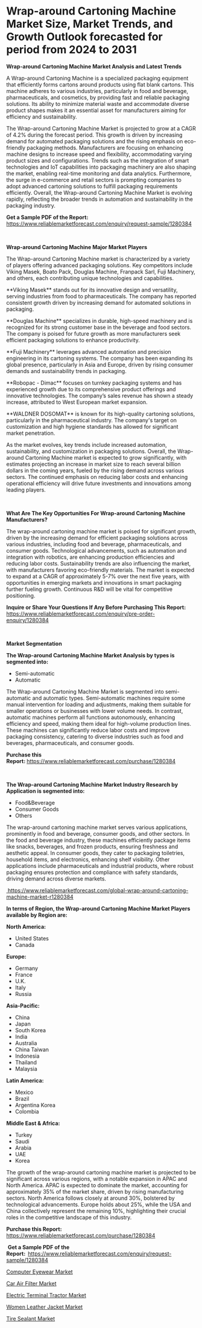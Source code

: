 <p><h1>Wrap-around Cartoning Machine Market Size, Market Trends, and Growth Outlook forecasted for period from 2024 to 2031</h1></p><p><strong>Wrap-around Cartoning Machine Market Analysis and Latest Trends</strong></p>
<p><p>A Wrap-around Cartoning Machine is a specialized packaging equipment that efficiently forms cartons around products using flat blank cartons. This machine adheres to various industries, particularly in food and beverage, pharmaceuticals, and cosmetics, by providing fast and reliable packaging solutions. Its ability to minimize material waste and accommodate diverse product shapes makes it an essential asset for manufacturers aiming for efficiency and sustainability.</p><p>The Wrap-around Cartoning Machine Market is projected to grow at a CAGR of 4.2% during the forecast period. This growth is driven by increasing demand for automated packaging solutions and the rising emphasis on eco-friendly packaging methods. Manufacturers are focusing on enhancing machine designs to increase speed and flexibility, accommodating varying product sizes and configurations. Trends such as the integration of smart technologies and IoT capabilities into packaging machinery are also shaping the market, enabling real-time monitoring and data analytics. Furthermore, the surge in e-commerce and retail sectors is prompting companies to adopt advanced cartoning solutions to fulfill packaging requirements efficiently. Overall, the Wrap-around Cartoning Machine Market is evolving rapidly, reflecting the broader trends in automation and sustainability in the packaging industry.</p></p>
<p><strong>Get a Sample PDF of the Report:&nbsp;</strong> <a href="https://www.reliablemarketforecast.com/enquiry/request-sample/1280384?utm_campaign=1743&utm_medium=2&utm_source=Github&utm_content=ia&utm_term=10122024&utm_id=wrap-around-cartoning-machine">https://www.reliablemarketforecast.com/enquiry/request-sample/1280384</a></p>
<p>&nbsp;</p>
<p><strong>Wrap-around Cartoning Machine Major Market Players</strong></p>
<p><p>The Wrap-around Cartoning Machine market is characterized by a variety of players offering advanced packaging solutions. Key competitors include Viking Masek, Boato Pack, Douglas Machine, Franpack Sarl, Fuji Machinery, and others, each contributing unique technologies and capabilities.</p><p>**Viking Masek** stands out for its innovative design and versatility, serving industries from food to pharmaceuticals. The company has reported consistent growth driven by increasing demand for automated solutions in packaging.</p><p>**Douglas Machine** specializes in durable, high-speed machinery and is recognized for its strong customer base in the beverage and food sectors. The company is poised for future growth as more manufacturers seek efficient packaging solutions to enhance productivity.</p><p>**Fuji Machinery** leverages advanced automation and precision engineering in its cartoning systems. The company has been expanding its global presence, particularly in Asia and Europe, driven by rising consumer demands and sustainability trends in packaging.</p><p>**Robopac - Dimac** focuses on turnkey packaging systems and has experienced growth due to its comprehensive product offerings and innovative technologies. The company’s sales revenue has shown a steady increase, attributed to West European market expansion.</p><p>**WALDNER DOSOMAT** is known for its high-quality cartoning solutions, particularly in the pharmaceutical industry. The company's target on customization and high hygiene standards has allowed for significant market penetration.</p><p>As the market evolves, key trends include increased automation, sustainability, and customization in packaging solutions. Overall, the Wrap-around Cartoning Machine market is expected to grow significantly, with estimates projecting an increase in market size to reach several billion dollars in the coming years, fueled by the rising demand across various sectors. The continued emphasis on reducing labor costs and enhancing operational efficiency will drive future investments and innovations among leading players.</p></p>
<p>&nbsp;</p>
<p><strong>What Are The Key Opportunities For Wrap-around Cartoning Machine Manufacturers?</strong></p>
<p><p>The wrap-around cartoning machine market is poised for significant growth, driven by the increasing demand for efficient packaging solutions across various industries, including food and beverage, pharmaceuticals, and consumer goods. Technological advancements, such as automation and integration with robotics, are enhancing production efficiencies and reducing labor costs. Sustainability trends are also influencing the market, with manufacturers favoring eco-friendly materials. The market is expected to expand at a CAGR of approximately 5-7% over the next five years, with opportunities in emerging markets and innovations in smart packaging further fueling growth. Continuous R&D will be vital for competitive positioning.</p></p>
<p><strong>Inquire or Share Your Questions If Any Before Purchasing This Report:</strong> <a href="https://www.reliablemarketforecast.com/enquiry/pre-order-enquiry/1280384?utm_campaign=1743&utm_medium=2&utm_source=Github&utm_content=ia&utm_term=10122024&utm_id=wrap-around-cartoning-machine">https://www.reliablemarketforecast.com/enquiry/pre-order-enquiry/1280384</a></p>
<p>&nbsp;</p>
<p><strong>Market Segmentation</strong></p>
<p><strong>The Wrap-around Cartoning Machine Market Analysis by types is segmented into:</strong></p>
<p><ul><li>Semi-automatic</li><li>Automatic</li></ul></p>
<p><p>The Wrap-around Cartoning Machine Market is segmented into semi-automatic and automatic types. Semi-automatic machines require some manual intervention for loading and adjustments, making them suitable for smaller operations or businesses with lower volume needs. In contrast, automatic machines perform all functions autonomously, enhancing efficiency and speed, making them ideal for high-volume production lines. These machines can significantly reduce labor costs and improve packaging consistency, catering to diverse industries such as food and beverages, pharmaceuticals, and consumer goods.</p></p>
<p><strong>Purchase this Report:&nbsp;</strong><a href="https://www.reliablemarketforecast.com/purchase/1280384?utm_campaign=1743&utm_medium=2&utm_source=Github&utm_content=ia&utm_term=10122024&utm_id=wrap-around-cartoning-machine">https://www.reliablemarketforecast.com/purchase/1280384</a></p>
<p>&nbsp;</p>
<p><strong>The Wrap-around Cartoning Machine Market Industry Research by Application is segmented into:</strong></p>
<p><ul><li>Food&Beverage</li><li>Consumer Goods</li><li>Others</li></ul></p>
<p><p>The wrap-around cartoning machine market serves various applications, prominently in food and beverage, consumer goods, and other sectors. In the food and beverage industry, these machines efficiently package items like snacks, beverages, and frozen products, ensuring freshness and aesthetic appeal. In consumer goods, they cater to packaging toiletries, household items, and electronics, enhancing shelf visibility. Other applications include pharmaceuticals and industrial products, where robust packaging ensures protection and compliance with safety standards, driving demand across diverse markets.</p></p>
<p><a href="https://www.reliablemarketforecast.com/global-wrap-around-cartoning-machine-market-r1280384?utm_campaign=1743&utm_medium=2&utm_source=Github&utm_content=ia&utm_term=10122024&utm_id=wrap-around-cartoning-machine">&nbsp;https://www.reliablemarketforecast.com/global-wrap-around-cartoning-machine-market-r1280384</a></p>
<p><strong>In terms of Region, the Wrap-around Cartoning Machine Market Players available by Region are:</strong></p>
<p>
    <p> <strong> North America: </strong>
        <ul>
            <li>United States</li>
            <li>Canada</li>
        </ul>
        </p> 
    <p> <strong> Europe: </strong>
        <ul>
            <li>Germany</li>
            <li>France</li>
            <li>U.K.</li>
            <li>Italy</li>
            <li>Russia</li>
        </ul>
        </p> 
    <p> <strong> Asia-Pacific: </strong>
        <ul>
            <li>China</li>
            <li>Japan</li>
            <li>South Korea</li>
            <li>India</li>
            <li>Australia</li>
            <li>China Taiwan</li>
            <li>Indonesia</li>
            <li>Thailand</li>
            <li>Malaysia</li>
        </ul>
        </p> 
    <p> <strong> Latin America: </strong>
        <ul>
            <li>Mexico</li>
            <li>Brazil</li>
            <li>Argentina Korea</li>
            <li>Colombia</li>
        </ul>
        </p> 
    <p> <strong> Middle East & Africa: </strong>
        <ul>
            <li>Turkey</li>
            <li>Saudi</li>
            <li>Arabia</li>
            <li>UAE</li>
            <li>Korea</li>
        </ul>
    </p>
    </p>
<p><p>The growth of the wrap-around cartoning machine market is projected to be significant across various regions, with a notable expansion in APAC and North America. APAC is expected to dominate the market, accounting for approximately 35% of the market share, driven by rising manufacturing sectors. North America follows closely at around 30%, bolstered by technological advancements. Europe holds about 25%, while the USA and China collectively represent the remaining 10%, highlighting their crucial roles in the competitive landscape of this industry.</p></p>
<p><strong>Purchase this Report: </strong><a href="https://www.reliablemarketforecast.com/purchase/1280384?utm_campaign=1743&utm_medium=2&utm_source=Github&utm_content=ia&utm_term=10122024&utm_id=wrap-around-cartoning-machine">https://www.reliablemarketforecast.com/purchase/1280384</a></p>
<p>&nbsp;<strong>Get a Sample PDF of the Report:&nbsp;&nbsp;</strong><a href="https://www.reliablemarketforecast.com/enquiry/request-sample/1280384?utm_campaign=1743&utm_medium=2&utm_source=Github&utm_content=ia&utm_term=10122024&utm_id=wrap-around-cartoning-machine">https://www.reliablemarketforecast.com/enquiry/request-sample/1280384</a></p>
<p><strong></strong></p>
<p><p><a href="https://www.linkedin.com/pulse/c-hannibex-sqmmf?utm_campaign=1743&utm_medium=2&utm_source=Github&utm_content=ia&utm_term=10122024&utm_id=wrap-around-cartoning-machine">Computer Eyewear Market</a></p><p><a href="https://www.linkedin.com/pulse/c-hannibex-sqmmf?utm_campaign=1743&utm_medium=2&utm_source=Github&utm_content=ia&utm_term=10122024&utm_id=wrap-around-cartoning-machine">Car Air Filter Market</a></p><p><a href="https://www.linkedin.com/pulse/c-hannibex-sqmmf?utm_campaign=1743&utm_medium=2&utm_source=Github&utm_content=ia&utm_term=10122024&utm_id=wrap-around-cartoning-machine">Electric Terminal Tractor Market</a></p><p><a href="https://www.linkedin.com/pulse/c-hannibex-sqmmf?utm_campaign=1743&utm_medium=2&utm_source=Github&utm_content=ia&utm_term=10122024&utm_id=wrap-around-cartoning-machine">Women Leather Jacket Market</a></p><p><a href="https://www.linkedin.com/pulse/c-hannibex-sqmmf?utm_campaign=1743&utm_medium=2&utm_source=Github&utm_content=ia&utm_term=10122024&utm_id=wrap-around-cartoning-machine">Tire Sealant Market</a></p></p>